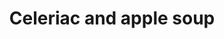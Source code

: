 ---
index: 27
title: Celeriac and apple soup
slugify: celeriac-and-apple-soup
product: celleriac
book: Restaurant De Kas
page: 54
dish: starter
---
